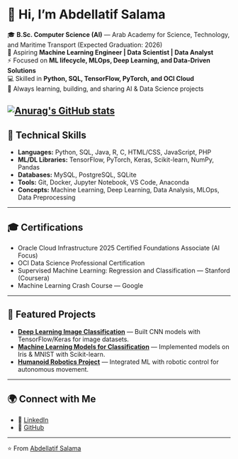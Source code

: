 # 👋 Hi, I’m Abdellatif Salama  

🎓 **B.Sc. Computer Science (AI)** — Arab Academy for Science, Technology, and Maritime Transport (Expected Graduation: 2026)  
🤖 Aspiring **Machine Learning Engineer | Data Scientist | Data Analyst**  
⚡ Focused on **ML lifecycle, MLOps, Deep Learning, and Data-Driven Solutions**  
💻 Skilled in **Python, SQL, TensorFlow, PyTorch, and OCI Cloud**  
📌 Always learning, building, and sharing AI & Data Science projects  

[![Anurag's GitHub stats](https://github-readme-stats.vercel.app/api?username=boodie04)](https://github.com/anuraghazra/github-readme-stats)
---

## 🔧 Technical Skills
- **Languages:** Python, SQL, Java, R, C, HTML/CSS, JavaScript, PHP  
- **ML/DL Libraries:** TensorFlow, PyTorch, Keras, Scikit-learn, NumPy, Pandas  
- **Databases:** MySQL, PostgreSQL, SQLite  
- **Tools:** Git, Docker, Jupyter Notebook, VS Code, Anaconda  
- **Concepts:** Machine Learning, Deep Learning, Data Analysis, MLOps, Data Preprocessing  

---

## 🎓 Certifications
- Oracle Cloud Infrastructure 2025 Certified Foundations Associate (AI Focus)  
- OCI Data Science Professional Certification  
- Supervised Machine Learning: Regression and Classification — Stanford (Coursera)  
- Machine Learning Crash Course — Google  

---

## 📂 Featured Projects
- **[Deep Learning Image Classification](#)** — Built CNN models with TensorFlow/Keras for image datasets.  
- **[Machine Learning Models for Classification](#)** — Implemented models on Iris & MNIST with Scikit-learn.  
- **[Humanoid Robotics Project](#)** — Integrated ML with robotic control for autonomous movement.  

---

## 🌍 Connect with Me
- 💼 [LinkedIn](https://www.linkedin.com/in/abdellatif-salama-40a77921a)  
- 🐙 [GitHub](https://github.com/boodie04)  

---
⭐️ From [Abdellatif Salama](https://github.com/boodie04)
